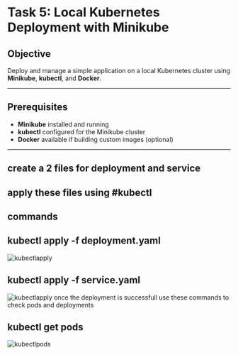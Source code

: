 # Task 5: Local Kubernetes Deployment with Minikube

## Objective
Deploy and manage a simple application on a local Kubernetes cluster using **Minikube**, **kubectl**, and **Docker**.

---

## Prerequisites

- **Minikube** installed and running
- **kubectl** configured for the Minikube cluster
- **Docker** available if building custom images (optional)

---
## create a 2 files for deployment and service 
## apply these files using #kubectl 
## commands
## kubectl apply -f deployment.yaml
![kubectlapply]()
## kubectl apply -f service.yaml
![kubectlapply]()
once the deployment is successfull use these commands to check pods and deployments
## kubectl get pods 
![kubectlpods]()

